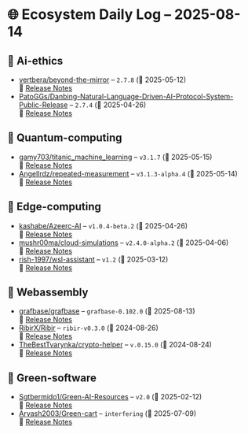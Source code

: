 # 🌐 Ecosystem Daily Log – 2025-08-14

## 🔹 Ai-ethics
- [vertbera/beyond-the-mirror](https://github.com/vertbera/beyond-the-mirror/releases/tag/2.7.8) – `2.7.8` (📅 2025-05-12)  
  🔗 [Release Notes](https://github.com/vertbera/beyond-the-mirror/releases/tag/2.7.8)
- [PatoGGs/Danbing-Natural-Language-Driven-AI-Protocol-System-Public-Release](https://github.com/PatoGGs/Danbing-Natural-Language-Driven-AI-Protocol-System-Public-Release/releases/tag/2.7.4) – `2.7.4` (📅 2025-04-26)  
  🔗 [Release Notes](https://github.com/PatoGGs/Danbing-Natural-Language-Driven-AI-Protocol-System-Public-Release/releases/tag/2.7.4)

## 🔹 Quantum-computing
- [gamy703/titanic_machine_learning](https://github.com/gamy703/titanic_machine_learning/releases/tag/v3.1.7) – `v3.1.7` (📅 2025-05-15)  
  🔗 [Release Notes](https://github.com/gamy703/titanic_machine_learning/releases/tag/v3.1.7)
- [Angellrdz/repeated-measurement](https://github.com/Angellrdz/repeated-measurement/releases/tag/v3.1.3-alpha.4) – `v3.1.3-alpha.4` (📅 2025-05-14)  
  🔗 [Release Notes](https://github.com/Angellrdz/repeated-measurement/releases/tag/v3.1.3-alpha.4)

## 🔹 Edge-computing
- [kashabe/Azeerc-AI](https://github.com/kashabe/Azeerc-AI/releases/tag/v1.0.4-beta.2) – `v1.0.4-beta.2` (📅 2025-04-26)  
  🔗 [Release Notes](https://github.com/kashabe/Azeerc-AI/releases/tag/v1.0.4-beta.2)
- [mushr00ma/cloud-simulations](https://github.com/mushr00ma/cloud-simulations/releases/tag/v2.4.0-alpha.2) – `v2.4.0-alpha.2` (📅 2025-04-06)  
  🔗 [Release Notes](https://github.com/mushr00ma/cloud-simulations/releases/tag/v2.4.0-alpha.2)
- [rish-1997/wsl-assistant](https://github.com/rish-1997/wsl-assistant/releases/tag/v1.2) – `v1.2` (📅 2025-03-12)  
  🔗 [Release Notes](https://github.com/rish-1997/wsl-assistant/releases/tag/v1.2)

## 🔹 Webassembly
- [grafbase/grafbase](https://github.com/grafbase/grafbase/releases/tag/grafbase-0.102.0) – `grafbase-0.102.0` (📅 2025-08-13)  
  🔗 [Release Notes](https://github.com/grafbase/grafbase/releases/tag/grafbase-0.102.0)
- [RibirX/Ribir](https://github.com/RibirX/Ribir/releases/tag/ribir-v0.3.0) – `ribir-v0.3.0` (📅 2024-08-26)  
  🔗 [Release Notes](https://github.com/RibirX/Ribir/releases/tag/ribir-v0.3.0)
- [TheBestTvarynka/crypto-helper](https://github.com/TheBestTvarynka/crypto-helper/releases/tag/v.0.15.0) – `v.0.15.0` (📅 2024-08-24)  
  🔗 [Release Notes](https://github.com/TheBestTvarynka/crypto-helper/releases/tag/v.0.15.0)

## 🔹 Green-software
- [Sgtbermido1/Green-AI-Resources](https://github.com/Sgtbermido1/Green-AI-Resources/releases/tag/v2.0) – `v2.0` (📅 2025-02-12)  
  🔗 [Release Notes](https://github.com/Sgtbermido1/Green-AI-Resources/releases/tag/v2.0)
- [Aryash2003/Green-cart](https://github.com/Aryash2003/Green-cart/releases/tag/interfering) – `interfering` (📅 2025-07-09)  
  🔗 [Release Notes](https://github.com/Aryash2003/Green-cart/releases/tag/interfering)